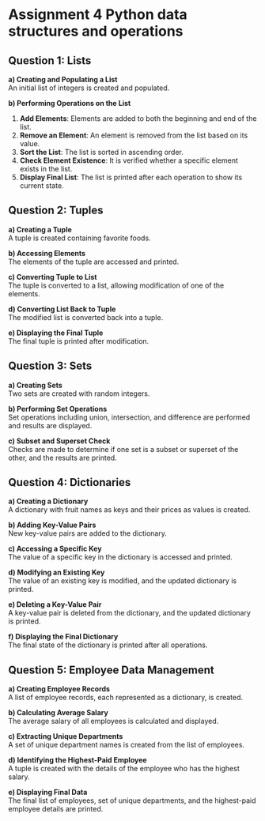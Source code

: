# Assignment 4 Python data structures and operations

## Question 1: Lists

**a) Creating and Populating a List**  
An initial list of integers is created and populated.

**b) Performing Operations on the List**  
1. **Add Elements**: Elements are added to both the beginning and end of the list.  
2. **Remove an Element**: An element is removed from the list based on its value.  
3. **Sort the List**: The list is sorted in ascending order.  
4. **Check Element Existence**: It is verified whether a specific element exists in the list.  
5. **Display Final List**: The list is printed after each operation to show its current state.

## Question 2: Tuples

**a) Creating a Tuple**  
A tuple is created containing favorite foods.

**b) Accessing Elements**  
The elements of the tuple are accessed and printed.

**c) Converting Tuple to List**  
The tuple is converted to a list, allowing modification of one of the elements.

**d) Converting List Back to Tuple**  
The modified list is converted back into a tuple.

**e) Displaying the Final Tuple**  
The final tuple is printed after modification.

## Question 3: Sets

**a) Creating Sets**  
Two sets are created with random integers.

**b) Performing Set Operations**  
Set operations including union, intersection, and difference are performed and results are displayed.

**c) Subset and Superset Check**  
Checks are made to determine if one set is a subset or superset of the other, and the results are printed.

## Question 4: Dictionaries

**a) Creating a Dictionary**  
A dictionary with fruit names as keys and their prices as values is created.

**b) Adding Key-Value Pairs**  
New key-value pairs are added to the dictionary.

**c) Accessing a Specific Key**  
The value of a specific key in the dictionary is accessed and printed.

**d) Modifying an Existing Key**  
The value of an existing key is modified, and the updated dictionary is printed.

**e) Deleting a Key-Value Pair**  
A key-value pair is deleted from the dictionary, and the updated dictionary is printed.

**f) Displaying the Final Dictionary**  
The final state of the dictionary is printed after all operations.

## Question 5: Employee Data Management

**a) Creating Employee Records**  
A list of employee records, each represented as a dictionary, is created.

**b) Calculating Average Salary**  
The average salary of all employees is calculated and displayed.

**c) Extracting Unique Departments**  
A set of unique department names is created from the list of employees.

**d) Identifying the Highest-Paid Employee**  
A tuple is created with the details of the employee who has the highest salary.

**e) Displaying Final Data**  
The final list of employees, set of unique departments, and the highest-paid employee details are printed.


```python

```
